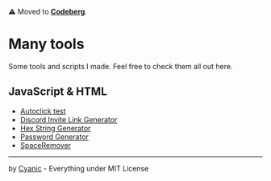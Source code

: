 :warning: Moved to [**Codeberg**](https://codeberg.org/Cyanic76/tools).

# Many tools

Some tools and scripts I made. Feel free to check them all out here.

## JavaScript & HTML

- [Autoclick test](https://tools.cyanic.tk/html/click)
- [Discord Invite Link Generator](https://tools.cyanic.tk/html/dilg)
- [Hex String Generator](https://tools.cyanic.tk/html/hexgenerator)
- [Password Generator](https://tools.cyanic.tk/html/passwordgenerator)
- [SpaceRemover](https://tools.cyanic.tk/html/spaceremover)

---

by [Cyanic](https://cyanic.tk) - Everything under MIT License
